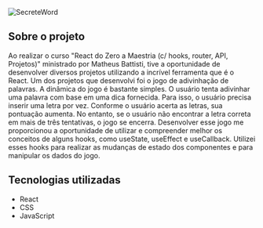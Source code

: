 ![SecreteWord](https://github.com/filipeMarques00/miniblog/blob/main/Secret%20Word%20-%20Perfil%201%20%E2%80%94%20Microsoft_%20Edge%202023-05-23%2009-24-21%20(1).gif) 

## Sobre o projeto
Ao realizar o curso "React do Zero a Maestria (c/ hooks, router, API, Projetos)" ministrado por Matheus Battisti, tive a oportunidade de desenvolver diversos projetos utilizando a incrível ferramenta que é o React. Um dos projetos que desenvolvi foi o jogo de adivinhação de palavras. A dinâmica do jogo é bastante simples. O usuário tenta adivinhar uma palavra com base em uma dica fornecida. Para isso, o usuário precisa inserir uma letra por vez. Conforme o usuário acerta as letras, sua pontuação aumenta. No entanto, se o usuário não encontrar a letra correta em mais de três tentativas, o jogo se encerra. Desenvolver esse jogo me proporcionou a oportunidade de utilizar e compreender melhor os conceitos de alguns hooks, como useState, useEffect e useCallback. Utilizei esses hooks para realizar as mudanças de estado dos componentes e para manipular os dados do jogo.


## Tecnologias utilizadas
- React
- CSS
- JavaScript

<p align="center">

